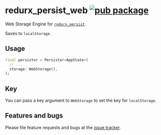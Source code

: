 # redurx_persist_web [![pub package](https://img.shields.io/pub/v/redurx_persist_web.svg)](https://pub.dartlang.org/packages/redurx_persist_web)

Web Storage Engine for [`redurx_persist`](https://pub.dartlang.org/packages/redurx_persist).

Saves to `localStorage`.

## Usage

```dart
final persistor = Persistor<AppState>(
  // ...
  storage: WebStorage(),
);
```

## Key

You can pass a key argument to `WebStorage` to set the key for `localStorage`.


## Features and bugs

Please file feature requests and bugs at the
[issue tracker](https://github.com/feilfeilundfeil/redurx_persist/issues).
